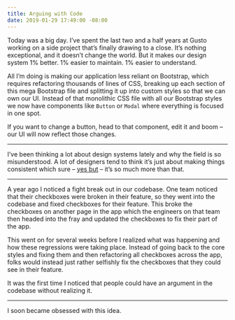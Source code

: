 ```yaml
---
title: Arguing with Code
date: 2019-01-29 17:49:00 -08:00
---
```


Today was a big day. I’ve spent the last two and a half years at Gusto working on a side project that’s finally drawing to a close. It’s nothing exceptional, and it doesn’t change the world. But it makes our design system 1% better. 1% easier to maintain. 1% easier to understand.

All I’m doing is making our application less reliant on Bootstrap, which requires refactoring thousands of lines of CSS, breaking up each section of this mega Bootstrap file and splitting it up into custom styles so that we can own our UI. Instead of that monolithic CSS file with all our Bootstrap styles we now have components like `Button` or `Modal` where everything is focused in one spot. 

If you want to change a button, head to that component, edit it and boom – our UI will now reflect those changes. 

***

I’ve been thinking a lot about design systems lately and why the field is so misunderstood. A lot of designers tend to think it’s just about making things consistent which sure – [yes but](https://robinrendle.com/notes/design-systems-at-gusto-part-ii/) – it’s so much more than that.

*** 

A year ago I noticed a fight break out in our codebase. One team noticed that their checkboxes were broken in their feature, so they went into the codebase and fixed checkboxes for their feature. This broke the checkboxes on another page in the app which the engineers on that team then headed into the fray and updated the checkboxes to fix their part of the app. 

This went on for several weeks before I realized what was happening and how these regressions were taking place. Instead of going back to the core styles and fixing them and then refactoring all checkboxes across the app, folks would instead just rather selfishly fix the checkboxes that they could see in their feature.

It was the first time I noticed that people could have an argument in the codebase without realizing it. 

***

I soon became obsessed with this idea.


